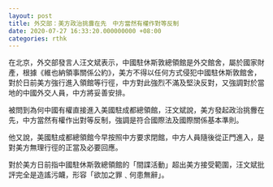 ```yaml
---
layout: post
title: 外交部：美方政治挑釁在先　中方當然有權作對等反制
date: 2020-07-27 16:33:20.000000000 +08:00
categories: rthk
---
```


在北京，外交部發言人汪文斌表示，中國駐休斯敦總領館是外交館舍，屬於國家財產，根據《維也納領事關係公約》，美方不得以任何方式侵犯中國駐休斯敦館舍，對於日前美方強行進入領館等行徑，中方對此強烈不滿及堅決反對，又強調對於當地的中國外交人員，中方將妥善安排。

被問到為何中國有權直接進入美國駐成都總領館，汪文斌說，美方發起政治挑釁在先，中方當然有權作出對等反制，強調是符合國際法及國際關係基本準則。

他又說，美國駐成都總領館今早按照中方要求閉館，中方人員隨後從正門進入，是對美方無理行徑的正當及必要回應。

對於美方日前指中國駐休斯敦總領館的「間諜活動」超出美方接受範圍，汪文斌批評完全是造謠污衊，形容「欲加之罪﹑何患無辭」。
